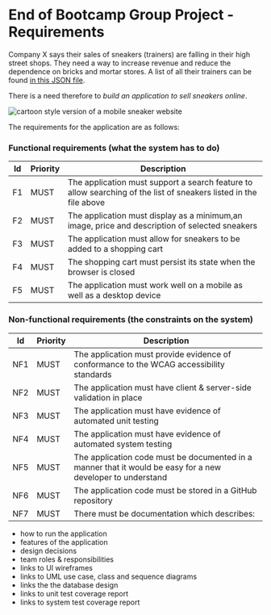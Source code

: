 # End of Bootcamp Group Project - Requirements

Company X says their sales of sneakers (trainers) are falling in their high street shops. They need a way to increase revenue and reduce the dependence on bricks and mortar stores. A list of all their trainers can be found [in this JSON file](https://api.thesneakerdatabase.com/v1/sneakers?limit=50).
  
There is a need therefore to *build an application to sell sneakers online*. 

![cartoon style version of a mobile sneaker website](https://user-images.githubusercontent.com/1316724/114574337-1277a300-9c71-11eb-86b0-699399873ff3.png)

The requirements for the application are as follows:

### Functional requirements (what the system has to do)
|Id|Priority|Description|
|--|--------|-----------|
|F1|MUST|The application must support a search feature to allow searching of the list of sneakers listed in the file above|
|F2|MUST|The application must display as a minimum,an image, price and description of selected sneakers|
|F3|MUST|The application must allow for sneakers to be added to a shopping cart|
|F4|MUST|The shopping cart must persist its state when the browser is closed|
|F5|MUST|The application must work well on a mobile as well as a desktop device|

### Non-functional requirements (the constraints on the system)
|Id|Priority|Description|
|--|--------|-----------|
|NF1|MUST|The application must provide evidence of conformance to the WCAG accessibility standards|
|NF2|MUST|The application must have client & server-side validation in place|
|NF3|MUST|The application must have evidence of automated unit testing|
|NF4|MUST|The application must have evidence of automated system testing|
|NF5|MUST|The application code must be documented in a manner that it would be easy for a new developer to understand|
|NF6|MUST|The application code must be stored in a GitHub repository|
|NF7|MUST|There must be documentation which describes:|
  * how to run the application
  * features of the application
  * design decisions
  * team roles & responsibilities
  * links to UI wireframes
  * links to UML use case, class and sequence diagrams
  * links the the database design
  * links to unit test coverage report
  * links to system test coverage report

